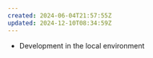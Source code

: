 ```yaml
---
created: 2024-06-04T21:57:55Z
updated: 2024-12-10T08:34:59Z
---
```

- Development in the local environment